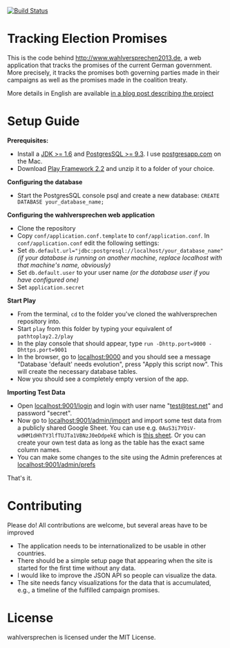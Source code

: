 [![Build Status](https://travis-ci.org/stheophil/wahlversprechen.svg?branch=master)](https://travis-ci.org/stheophil/wahlversprechen)

# Tracking Election Promises 

This is the code behind http://www.wahlversprechen2013.de, a web application that tracks the promises of the current German government. More precisely, it tracks the promises both governing parties made in their campaigns as well as the promises made in the coalition treaty. 

More details in English are available [in a blog post describing the project](http://theophil.net/2014/01/27/tracking-election-promises-with-scala-and-play/)


# Setup Guide

**Prerequisites:**
- Install a [JDK >= 1.6](http://www.oracle.com/technetwork/java/javase/downloads/index.html?ssSourceSiteId=otnjp) and [PostgresSQL >= 9.3](http://www.postgresql.org). I use [postgresapp.com](http://postgresapp.com) on the Mac. 
- Download [Play Framework 2.2](http://www.playframework.com/download) and unzip it to a folder of your choice.

**Configuring the database**
- Start the PostgresSQL console psql and create a new database: `CREATE DATABASE your_database_name;`

**Configuring the wahlversprechen web application**

- Clone the repository
- Copy `conf/application.conf.template` to `conf/application.conf`. In `conf/application.conf` edit the following settings:
- Set `db.default.url="jdbc:postgresql://localhost/your_database_name"` _(if your database is running on another machine, replace localhost with that machine's name, obviously)_
- Set `db.default.user` to your user name _(or the database user if you have configured one)_
- Set `application.secret`


**Start Play**
- From the terminal, `cd` to the folder you've cloned the wahlversprechen repository into. 
- Start `play` from this folder by typing your equivalent of `pathtoplay2.2/play`
- In the play console that should appear, type `run -Dhttp.port=9000 -Dhttps.port=9001`
- In the browser, go to [localhost:9000](http://localhost:9000) and you should see a message "Database 'default' needs evolution", press "Apply this script now". This will create the necessary database tables.
- Now you should see a completely empty version of the app.

**Importing Test Data**
- Open [localhost:9001/login](http://localhost:9001/login) and login with user name "test@test.net" and password "secret".
- Now go to [localhost:9001/admin/import](https://localhost:9001/admin/import) and import some test data from a publicly shared Google Sheet. You can use e.g. `0AuS3i7YOiV-wdHM1dHhTY3lfTUJTa1VBNzJ0eDdpekE` which is [this sheet](https://docs.google.com/spreadsheet/pub?key=0AuS3i7YOiV-wdHM1dHhTY3lfTUJTa1VBNzJ0eDdpekE&output=html). Or you can create your own test data as long as the table has the exact same column names. 
- You can make some changes to the site using the Admin preferences at [localhost:9001/admin/prefs](https://localhost:9001/admin/prefs)

That's it. 

# Contributing

Please do! All contributions are welcome, but several areas have to be improved

- The application needs to be internationalized to be usable in other countries.
- There should be a simple setup page that appearing when the site is started for the first time without any data.
- I would like to improve the JSON API so people can visualize the data. 
- The site needs fancy visualizations for the data that is accumulated, e.g., a timeline of the fulfilled campaign promises.

# License

wahlversprechen is licensed under the MIT License.
